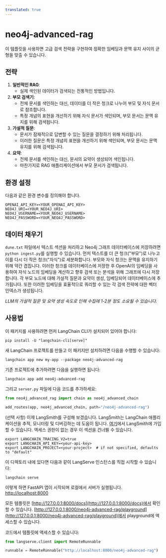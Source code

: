 ```yaml
---
translated: true
---
```


# neo4j-advanced-rag

이 템플릿을 사용하면 고급 검색 전략을 구현하여 정확한 임베딩과 문맥 유지 사이의 균형을 맞출 수 있습니다.

## 전략

1. **일반적인 RAG**:
   - 실제 색인된 데이터가 검색되는 전통적인 방법입니다.
2. **부모 검색기**:
   - 전체 문서를 색인하는 대신, 데이터를 더 작은 청크로 나누어 부모 및 자식 문서로 참조합니다.
   - 특정 개념의 표현을 개선하기 위해 자식 문서가 색인되며, 부모 문서는 문맥 유지를 위해 검색됩니다.
3. **가설적 질문**:
     - 문서가 잠재적으로 답변할 수 있는 질문을 결정하기 위해 처리됩니다.
     - 이러한 질문은 특정 개념의 표현을 개선하기 위해 색인되며, 부모 문서는 문맥 유지를 위해 검색됩니다.
4. **요약**:
     - 전체 문서를 색인하는 대신, 문서의 요약이 생성되어 색인됩니다.
     - 마찬가지로 RAG 애플리케이션에서 부모 문서가 검색됩니다.

## 환경 설정

다음과 같은 환경 변수를 정의해야 합니다.

```shell
OPENAI_API_KEY=<YOUR_OPENAI_API_KEY>
NEO4J_URI=<YOUR_NEO4J_URI>
NEO4J_USERNAME=<YOUR_NEO4J_USERNAME>
NEO4J_PASSWORD=<YOUR_NEO4J_PASSWORD>
```

## 데이터 채우기

`dune.txt` 파일에서 텍스트 섹션을 처리하고 Neo4j 그래프 데이터베이스에 저장하려면 `python ingest.py`를 실행할 수 있습니다.
먼저 텍스트를 더 큰 청크("부모")로 나누고 이를 다시 더 작은 청크("자식")로 세분화합니다. 부모와 자식 청크는 문맥을 유지하기 위해 약간 겹칩니다.
이러한 청크를 데이터베이스에 저장한 후 OpenAI의 임베딩을 사용하여 자식 노드의 임베딩을 계산하고 향후 검색 또는 분석을 위해 그래프에 다시 저장합니다.
각 부모 노드에 대해 가설적 질문과 요약이 생성, 임베딩되어 데이터베이스에 추가됩니다.
또한 이러한 임베딩을 효율적으로 쿼리할 수 있는 각 검색 전략에 대한 벡터 인덱스가 생성됩니다.

*LLM의 가설적 질문 및 요약 생성 속도로 인해 수집에 1-2분 정도 소요될 수 있습니다.*

## 사용법

이 패키지를 사용하려면 먼저 LangChain CLI가 설치되어 있어야 합니다:

```shell
pip install -U "langchain-cli[serve]"
```

새 LangChain 프로젝트를 만들고 이 패키지만 설치하려면 다음을 수행할 수 있습니다:

```shell
langchain app new my-app --package neo4j-advanced-rag
```

기존 프로젝트에 추가하려면 다음을 실행하면 됩니다:

```shell
langchain app add neo4j-advanced-rag
```

그리고 `server.py` 파일에 다음 코드를 추가하세요:

```python
from neo4j_advanced_rag import chain as neo4j_advanced_chain

add_routes(app, neo4j_advanced_chain, path="/neo4j-advanced-rag")
```

(선택 사항) 이제 LangSmith를 구성해 보겠습니다.
LangSmith는 LangChain 애플리케이션을 추적, 모니터링 및 디버깅하는 데 도움이 됩니다.
[여기](https://smith.langchain.com/)에서 LangSmith에 가입할 수 있습니다.
액세스 권한이 없는 경우 이 섹션을 건너뛸 수 있습니다.

```shell
export LANGCHAIN_TRACING_V2=true
export LANGCHAIN_API_KEY=<your-api-key>
export LANGCHAIN_PROJECT=<your-project>  # if not specified, defaults to "default"
```

이 디렉토리 내에 있다면 다음과 같이 LangServe 인스턴스를 직접 시작할 수 있습니다:

```shell
langchain serve
```

이렇게 하면 FastAPI 앱이 시작되며 로컬에서 서버가 실행됩니다.
[http://localhost:8000](http://localhost:8000)

모든 템플릿은 [http://127.0.0.1:8000/docs](http://127.0.0.1:8000/docs)에서 확인할 수 있습니다.
[http://127.0.0.1:8000/neo4j-advanced-rag/playground](http://127.0.0.1:8000/neo4j-advanced-rag/playground)에서 playground에 액세스할 수 있습니다.

코드에서 템플릿에 액세스할 수 있습니다:

```python
from langserve.client import RemoteRunnable

runnable = RemoteRunnable("http://localhost:8000/neo4j-advanced-rag")
```

